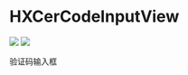 # HXCerCodeInputView

![](https://img.shields.io/badge/License-MIT-green.svg)
![](https://img.shields.io/badge/platform-iOS-lightgrey.svg)


验证码输入框
